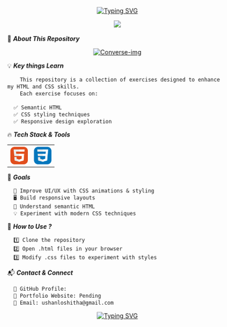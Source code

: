 <p align="center">
  <a href="https://git.io/typing-svg">
    <img src="https://readme-typing-svg.demolab.com?font=Fira+Code&weight=500&size=36&duration=6200&pause=1400&width=580&height=60&lines=🚀+HTML+%26+CSS+Fundamentals" alt="Typing SVG" />
  </a>
</p>

<p align="center">
  <img src="https://media.giphy.com/media/v1.Y2lkPTc5MGI3NjExejJzcnh1cXRwMmM1cGdtMmRnMzN5MGxjamE5MGl3NnduaW5peWp0NCZlcD12MV9naWZzX3NlYXJjaCZjdD1n/bGgsc5mWoryfgKBx1u/giphy.gif" width="300">
</p>

🌟 **_About This Repository_**

<p align="center">
      <a href="https://ibb.co/Z0JY7m8"><img src="https://i.ibb.co/kty9v18/Converse-img.jpg" alt="Converse-img" border="0"></a>
</p>

💡 **_Key things Learn_**

        This repository is a collection of exercises designed to enhance my HTML and CSS skills.
        Each exercise focuses on:

      ✅ Semantic HTML
      ✅ CSS styling techniques
      ✅ Responsive design exploration

🔥 **_Tech Stack & Tools_**

<table >
<tr>
  <th align="center" width="50%"> <a href="https://developer.mozilla.org/en-US/docs/Web/HTML" target="_blank"> <img src="https://github.com/tandpfun/skill-icons/blob/main/icons/HTML.svg" alt="HTML5" width="40" height="40"/> </a></th>

  <th align="center" width="50%"><a href="https://developer.mozilla.org/en-US/docs/Web/CSS" target="_blank"> <img src="https://github.com/tandpfun/skill-icons/blob/main/icons/CSS.svg" alt="CSS3" width="40" height="40"/> </a></th>

</tr>
</table>
  
  🎯 **_Goals_**

      🎨 Improve UI/UX with CSS animations & styling
      🖥️ Build responsive layouts
      📝 Understand semantic HTML
      💡 Experiment with modern CSS techniques

📌 **_How to Use ?_**

      1️⃣ Clone the repository
      2️⃣ Open .html files in your browser
      3️⃣ Modify .css files to experiment with styles

📬 **_Contact & Connect_**

      👤 GitHub Profile:
      💼 Portfolio Website: Pending
      📧 Email: ushanloshitha@gmail.com

<p align="center">
  <a href="https://git.io/typing-svg">
    <img src="https://readme-typing-svg.demolab.com?font=Arial+Black&letterSpacing=8px&pause=1000&color=CCD713&background=FF306200&center=true&vCenter=true&width=435&lines=%F0%9F%9A%80+Happy+Coding++!+%F0%9F%91%A8%E2%80%8D%F0%9F%92%BB%E2%9C%A8" alt="Typing SVG" />
  </a>
</p>
